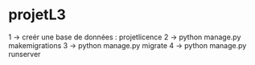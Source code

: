 # projetL3
1 -> creér une base de données : projetlicence
2 ->  python manage.py makemigrations
3 -> python manage.py migrate
4 -> python manage.py runserver
